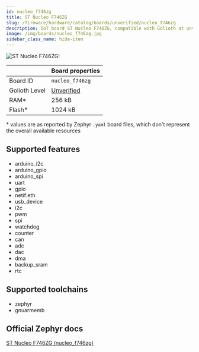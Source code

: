 ```yaml
---
id: nucleo_f746zg
title: ST Nucleo F746ZG
slug: /firmware/hardware/catalog/boards/unverified/nucleo_f746zg
description: IoT board ST Nucleo F746ZG, compatible with Golioth at unverified level.
image: /img/boards/nucleo_f746zg.jpg
sidebar_class_name: hide-item
---
```


[//]: # (This is an auto-generated file, do not edit! Changes to it will be lost upon re-generation)

![ST Nucleo F746ZG!](/img/boards/nucleo_f746zg.jpg "ST Nucleo F746ZG")

|                | Board properties     |
| -------------  | -------------------- |
| Board ID       | `nucleo_f746zg` |
| Golioth Level  | [Unverified](/firmware/hardware#unverified-boards) |
| RAM*           | 256 kB |
| Flash*         | 1024 kB |

\* values are as reported by Zephyr `.yaml` board files, which don't represent the overall available resources



## Supported features

* arduino_i2c
* arduino_gpio
* arduino_spi
* uart
* gpio
* netif:eth
* usb_device
* i2c
* pwm
* spi
* watchdog
* counter
* can
* adc
* dac
* dma
* backup_sram
* rtc

## Supported toolchains

* zephyr
* gnuarmemb

## Official Zephyr docs

[ST Nucleo F746ZG (nucleo_f746zg)](https://docs.zephyrproject.org/latest/boards/st/nucleo_f746zg/doc/index.html)
